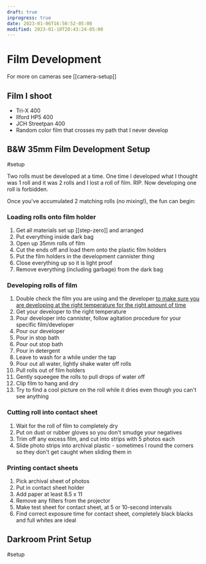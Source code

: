 ```yaml
---
draft: true
inprogress: true
date: 2023-01-06T16:50:52-05:00
modified: 2023-01-10T20:43:24-05:00
---
```


# Film Development

For more on cameras see [[camera-setup]]

## Film I shoot
- Tri-X 400
- Ilford HP5 400
- JCH Streetpan 400
- Random color film that crosses my path that I never develop

## B&W 35mm Film Development Setup

#setup 

Two rolls must be developed at a time. One time I developed what I thought was 1 roll and it was 2 rolls and I lost a roll of film. RIP. Now developing one roll is forbidden.

Once you've accumulated 2 matching rolls (no mixing!), the fun can begin:

### Loading rolls onto film holder

1. Get all materials set up [[step-zero]] and arranged
2. Put everything inside dark bag
3. Open up 35mm rolls of film
4. Cut the ends off and load them onto the plastic film holders
5. Put the film holders in the development cannister thing
6. Close everything up so it is light proof
7. Remove everything (including garbage) from the dark bag

### Developing rolls of film
1. Double check the film you are using and the developer [to make sure you are developing at the right temperature for the right amount of time](https://www.digitaltruth.com/devchart.php?Film=Kodak+Tri-X+400&Developer=Ilfosol+3%25&mdc=Search&TempUnits=F&TimeUnits=T)
2. Get your developer to the right temperature
3. Pour developer into cannister, follow agitation procedure for your specific film/developer
4. Pour our developer
5. Pour in stop bath 
6. Pour out stop bath
7. Pour in detergent
8. Leave to wash for a while under the tap
9. Pour out all water, lightly shake water off rolls
10. Pull rolls out of film holders
11. Gently squeegee the rolls to pull drops of water off
12. Clip film to hang and dry
13. Try to find a cool picture on the roll while it dries even though you can't see anything
### Cutting roll into contact sheet
1. Wait for the roll of film to completely dry
2. Put on dust or rubber gloves so you don't smudge your negatives
3. Trim off any excess film, and cut into strips with 5 photos each
4. Slide photo strips into archival plastic - sometimes I round the corners so they don't get caught when sliding them in
### Printing contact sheets
1. Pick archival sheet of photos
2. Put in contact sheet holder
3. Add paper at least 8.5 x 11
4. Remove any filters from the projector
5. Make test sheet for contact sheet, at 5 or 10-second intervals
6. Find correct exposure time for contact sheet, completely black blacks and full whites are ideal

## Darkroom Print Setup

#setup 
